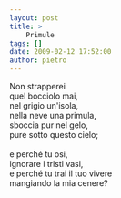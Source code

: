 ```yaml
---
layout: post
title: >
    Primule
tags: []
date: 2009-02-12 17:52:00
author: pietro
---
```

Non strapperei<br/>quel bocciolo mai,<br/>nel grigio un'isola,<br/>nella neve una primula,<br/>sboccia pur nel gelo,<br/>pure sotto questo cielo;<br/><br/>e perché tu osi,<br/>ignorare i tristi vasi,<br/>e perché tu trai il tuo vivere<br/>mangiando la mia cenere?
